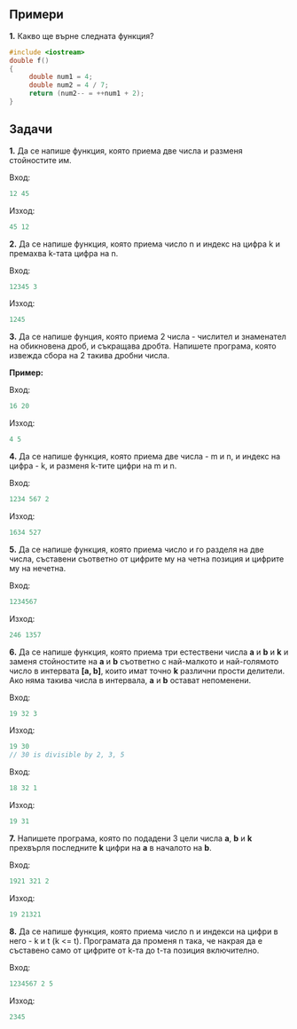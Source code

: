 ﻿## Примери
**1.** Какво ще върне следната функция?
```c++
#include <iostream>
double f()
{
     double num1 = 4;
     double num2 = 4 / 7;
     return (num2-- = ++num1 + 2);
}
```

## Задачи
**1.** Да се напише функция, която приема две числa и разменя стойностите им.

Вход:
```c++
12 45
```

Изход:
```c++
45 12
```


**2.** Да се напише функция, която приема число n и индекс на цифра k и премахва k-тата цифра на n.

Вход:
```c++
12345 3
```

Изход:
```c++
1245
```
**3.** Да се напише фунция, която приема 2 числа - числител и знаменател на обикновена дроб, и съкращава дробта. Напишете програма, която извежда сбора на 2 такива дробни числа.

**Пример:**

Вход:
```c++
16 20
```

Изход:
```c++
4 5
```

**4.** Да се напише функция, която приема две числа - m и n, и индекс на цифра - k, и разменя k-тите цифри на m и n.

Вход:
```c++
1234 567 2
```

Изход:
```c++
1634 527
```

**5.** Да се напише функция, която приема число и го разделя на две числа, съставени съответно от цифрите му на четна позиция и цифрите му на нечетна. 

Вход:
```c++
1234567
```

Изход:
```c++
246 1357
```

**6.** Да се напише функция, която приема три естествени числа **a** и **b** и **k** и заменя стойностите на **a** и **b** съответно с най-малкото и най-голямото число в интервата **[a, b]**, които имат точно **k** различни прости делители. Ако няма такива числа в интервала, **a** и **b** остават непоменени.

Вход:
```c++
19 32 3
```
Изход:
```c++
19 30 
// 30 is divisible by 2, 3, 5
```

Вход:
```c++
18 32 1
```
Изход:
```c++
19 31
```

**7.** Напишете програма, която по подадени 3 цели числа **a**, **b** и **k** прехвърля последните **k** цифри на **a** в началото на **b**.

Вход:
```c++
1921 321 2
```
Изход:
```c++
19 21321
```

**8.** Да се напише функция, която приема число n и индекси на цифри в него - k и t (k <= t). Програмата да променя n така, че накрая да е съставено само от цифрите от k-та до t-та позиция включително.

Вход:
```c++
1234567 2 5
```
Изход:
```c++
2345
```
